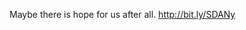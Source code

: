 <!--
id: 181856641
link: http://kevinisom.info/post/181856641/maybe-there-is-hope-for-us-after-all
slug: maybe-there-is-hope-for-us-after-all
date: Mon Sep 07 2009 21:24:42 GMT+1200 (NZST)
raw: {"blog_name":"kevinisom","id":181856641,"post_url":"http://kevinisom.info/post/181856641/maybe-there-is-hope-for-us-after-all","slug":"maybe-there-is-hope-for-us-after-all","type":"text","date":"2009-09-07 09:24:42 GMT","timestamp":1252315482,"state":"published","format":"html","reblog_key":"OU0NJ15C","tags":[],"short_url":"http://tmblr.co/Zw68YyArkc1","highlighted":[],"feed_item":"http://twitter.com/kev_nz/statuses/3815280437","from_feed_id":"650289","note_count":0,"title":null,"body":"<p>Maybe there is hope for us after all. <a href=\"http://bit.ly/SDANy\" target=\"_blank\">http://bit.ly/SDANy</a></p>"}
publish: 2009-09-07
tags: 
title: null
-->


Maybe there is hope for us after all. <http://bit.ly/SDANy>


